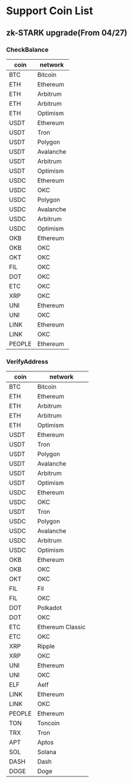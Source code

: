 # Support Coin List

## zk-STARK upgrade(From 04/27)

### CheckBalance

| coin     | network   |
|----------|-----------|
| BTC      | Bitcoin   |
| ETH      | Ethereum  |
| ETH      | Arbitrum  |
| ETH      | Arbitrum  |
| ETH      | Optimism  |
| USDT     | Ethereum  |
| USDT     | Tron      |
| USDT     | Polygon   |
| USDT     | Avalanche |
| USDT     | Arbitrum  |
| USDT     | Optimism  |
| USDC     | Ethereum  |
| USDC     | OKC       |
| USDC     | Polygon   |
| USDC     | Avalanche |
| USDC     | Arbitrum  |
| USDC     | Optimism  |
| OKB      | Ethereum  |
| OKB      | OKC       |
| OKT      | OKC       |
| FIL      | OKC       |
| DOT      | OKC       |
| ETC      | OKC       |
| XRP      | OKC       |
| UNI      | Ethereum  |
| UNI      | OKC       |
| LINK     | Ethereum  |
| LINK     | OKC       |
| PEOPLE   | Ethereum  |


### VerifyAddress

| coin   | network          |
|--------|------------------|
| BTC    | Bitcoin          |
| ETH    | Ethereum         |
| ETH    | Arbitrum         |
| ETH    | Arbitrum         |
| ETH    | Optimism         |
| USDT   | Ethereum         |
| USDT   | Tron             |
| USDT   | Polygon          |
| USDT   | Avalanche        |
| USDT   | Arbitrum         |
| USDT   | Optimism         |
| USDC   | Ethereum         |
| USDC   | OKC              |
| USDT   | Tron             |
| USDC   | Polygon          |
| USDC   | Avalanche        |
| USDC   | Arbitrum         |
| USDC   | Optimism         |
| OKB    | Ethereum         |
| OKB    | OKC              |
| OKT    | OKC              |
| FIL    | Fil              |
| FIL    | OKC              |
| DOT    | Polkadot         |
| DOT    | OKC              |
| ETC    | Ethereum Classic |
| ETC    | OKC              |
| XRP    | Ripple           |
| XRP    | OKC              |
| UNI    | Ethereum         |
| UNI    | OKC              |
| ELF    | Aelf             |
| LINK   | Ethereum         |
| LINK   | OKC              |
| PEOPLE | Ethereum         |
| TON    | Toncoin          |
| TRX    | Tron             |
| APT    | Aptos            |
| SOL    | Solana           |
| DASH   | Dash             |
| DOGE   | Doge             |



